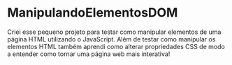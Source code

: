 # ManipulandoElementosDOM
Criei esse pequeno projeto para testar como manipular elementos de uma página HTML utilizando o JavaScript.
Além de testar como manipular os elementos HTML também aprendi como alterar propriedades CSS de modo a entender como tornar uma página web mais interativa!
